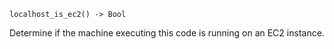 ```
localhost_is_ec2() -> Bool
```

Determine if the machine executing this code is running on an EC2 instance.
